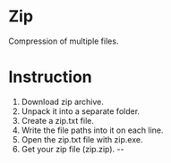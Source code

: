 # Zip
Compression of multiple files.

# Instruction
1. Download zip archive.
2. Unpack it into a separate folder.
3. Create a zip.txt file.
4. Write the file paths into it on each line.
5. Open the zip.txt file with zip.exe.
6. Get your zip file (zip.zip).
--
